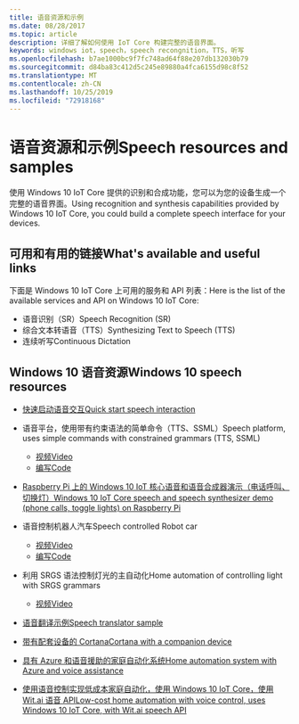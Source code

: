 ```yaml
---
title: 语音资源和示例
ms.date: 08/28/2017
ms.topic: article
description: 详细了解如何使用 IoT Core 构建完整的语音界面。
keywords: windows iot，speech，speech recongnition，TTS，听写
ms.openlocfilehash: b7ae1000bc9f7fc748ad64f88e207db132030b79
ms.sourcegitcommit: d84ba83c412d5c245e89880a4fca6155d98c8f52
ms.translationtype: MT
ms.contentlocale: zh-CN
ms.lasthandoff: 10/25/2019
ms.locfileid: "72918168"
---
```

# <a name="speech-resources-and-samples"></a><span data-ttu-id="a96f6-104">语音资源和示例</span><span class="sxs-lookup"><span data-stu-id="a96f6-104">Speech resources and samples</span></span>

<span data-ttu-id="a96f6-105">使用 Windows 10 IoT Core 提供的识别和合成功能，您可以为您的设备生成一个完整的语音界面。</span><span class="sxs-lookup"><span data-stu-id="a96f6-105">Using recognition and synthesis capabilities provided by Windows 10 IoT Core, you could build a complete speech interface for your devices.</span></span>

## <a name="whats-available-and-useful-links"></a><span data-ttu-id="a96f6-106">可用和有用的链接</span><span class="sxs-lookup"><span data-stu-id="a96f6-106">What's available and useful links</span></span>

<span data-ttu-id="a96f6-107">下面是 Windows 10 IoT Core 上可用的服务和 API 列表：</span><span class="sxs-lookup"><span data-stu-id="a96f6-107">Here is the list of the available services and API on Windows 10 IoT Core:</span></span>

* <span data-ttu-id="a96f6-108">语音识别（SR）</span><span class="sxs-lookup"><span data-stu-id="a96f6-108">Speech Recognition (SR)</span></span>
* <span data-ttu-id="a96f6-109">综合文本转语音（TTS）</span><span class="sxs-lookup"><span data-stu-id="a96f6-109">Synthesizing Text to Speech (TTS)</span></span>
* <span data-ttu-id="a96f6-110">连续听写</span><span class="sxs-lookup"><span data-stu-id="a96f6-110">Continuous Dictation</span></span>

## <a name="windows-10-speech-resources"></a><span data-ttu-id="a96f6-111">Windows 10 语音资源</span><span class="sxs-lookup"><span data-stu-id="a96f6-111">Windows 10 speech resources</span></span>

* [<span data-ttu-id="a96f6-112">快速启动语音交互</span><span class="sxs-lookup"><span data-stu-id="a96f6-112">Quick start speech interaction</span></span>](https://msdn.microsoft.com/library/windows/apps/xaml/dn630426.aspx)

* <span data-ttu-id="a96f6-113">语音平台，使用带有约束语法的简单命令（TTS、SSML）</span><span class="sxs-lookup"><span data-stu-id="a96f6-113">Speech platform, uses simple commands with constrained grammars (TTS, SSML)</span></span>
  * [<span data-ttu-id="a96f6-114">视频</span><span class="sxs-lookup"><span data-stu-id="a96f6-114">Video</span></span>](https://www.youtube.com/watch?v=GiDvBhfNnjU) 
  * [<span data-ttu-id="a96f6-115">编写</span><span class="sxs-lookup"><span data-stu-id="a96f6-115">Code</span></span>](https://github.com/Microsoft/Windows-universal-samples/tree/master/Samples/SpeechRecognitionAndSynthesis) 

* [<span data-ttu-id="a96f6-116">Raspberry Pi 上的 Windows 10 IoT 核心语音和语音合成器演示（电话呼叫、切换灯）</span><span class="sxs-lookup"><span data-stu-id="a96f6-116">Windows 10 IoT Core speech and speech synthesizer demo (phone calls, toggle lights) on Raspberry Pi</span></span>](https://www.youtube.com/watch?v=HstKdcP9XRA)

* <span data-ttu-id="a96f6-117">语音控制机器人汽车</span><span class="sxs-lookup"><span data-stu-id="a96f6-117">Speech controlled Robot car</span></span> 
  * [<span data-ttu-id="a96f6-118">视频</span><span class="sxs-lookup"><span data-stu-id="a96f6-118">Video</span></span>](https://www.youtube.com/watch?v=vxUOTgechd4) 
  * [<span data-ttu-id="a96f6-119">编写</span><span class="sxs-lookup"><span data-stu-id="a96f6-119">Code</span></span>](https://www.hackster.io/AnuragVasanwala/speech-controlled-robot-49744c)

* <span data-ttu-id="a96f6-120">利用 SRGS 语法控制灯光的主自动化</span><span class="sxs-lookup"><span data-stu-id="a96f6-120">Home automation of controlling light with SRGS grammars</span></span> 
  * [<span data-ttu-id="a96f6-121">视频</span><span class="sxs-lookup"><span data-stu-id="a96f6-121">Video</span></span>](https://www.youtube.com/watch?v=MN18Uo_063g)

* [<span data-ttu-id="a96f6-122">语音翻译示例</span><span class="sxs-lookup"><span data-stu-id="a96f6-122">Speech translator sample</span></span>](https://developer.microsoft.com/en-us/windows/iot/samples/speechtranslator)

* [<span data-ttu-id="a96f6-123">带有配套设备的 Cortana</span><span class="sxs-lookup"><span data-stu-id="a96f6-123">Cortana with a companion device</span></span>](https://microsoft.hackster.io/ada-plasma-1f5c36/windows-iot-device-interactive-with-cortana-046906?ref=platform&ref_id=4087_trending___&offset=16)

* [<span data-ttu-id="a96f6-124">具有 Azure 和语音援助的家庭自动化系统</span><span class="sxs-lookup"><span data-stu-id="a96f6-124">Home automation system with Azure and voice assistance</span></span>](https://microsoft.hackster.io/rishabhbanga/complete-home-automation-system-with-azure-and-voice-assistance-8aa5fd?ref=search&ref_id=speech&offset=1)

* [<span data-ttu-id="a96f6-125">使用语音控制实现低成本家庭自动化，使用 Windows 10 IoT Core，使用 Wit.ai 语音 API</span><span class="sxs-lookup"><span data-stu-id="a96f6-125">Low-cost home automation with voice control, uses Windows 10 IoT Core, with Wit.ai speech API</span></span>](https://microsoft.hackster.io/michael-gillett/dorm-automation-9fed01?ref=search&ref_id=speech&offset=2)
